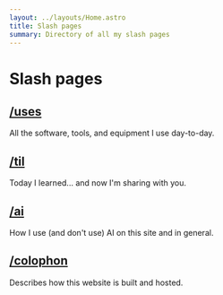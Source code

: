```yaml
---
layout: ../layouts/Home.astro
title: Slash pages
summary: Directory of all my slash pages
---
```


# Slash pages

## [/uses](/uses/)

All the software, tools, and equipment I use day-to-day.

## [/til](/til/)

Today I learned... and now I'm sharing with you.

## [/ai](/ai/)

How I use (and don't use) AI on this site and in general.

## [/colophon](/colophon/)

Describes how this website is built and hosted.